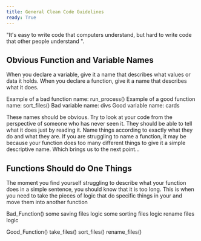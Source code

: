 ```yaml
---
title: General Clean Code Guidelines
ready: True
---
```


"It's easy to write code that computers understand, but hard to write code that other people understand ".

## Obvious Function and Variable Names

When you declare a variable, give it a name that describes what values or data it holds.
When you declare a function, give it a name that describes what it does.

Example of a bad function name: run_process()
Example of a good function name: sort_files()
Bad variable name: divs
Good variable name: cards

These names should be obvious. Try to look at your code from the perspective of someone who has never seen it. They should be able to tell what it does just by reading it.
Name things according to exactly what they do and what they are. If you are struggling to name a function, it may be because your function does too many different things to give it a simple descriptive name. Which brings us to the next point...

## Functions Should do One Things
The moment you find yourself struggling to describe what your function does in a simple sentence, you should know that it is too long. This is when you need to take the pieces of logic that do specific things in your and move them into another function

Bad_Function()
    some saving files logic
    some sorting files logic
    rename files logic

Good_Function()
    take_files()
    sort_files()
    rename_files()